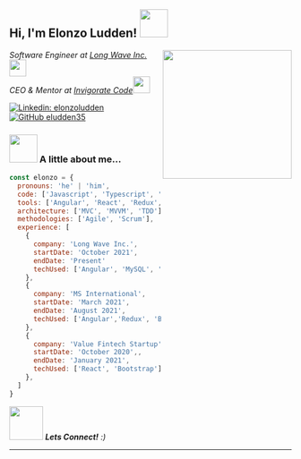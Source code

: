 <h2> Hi, I'm Elonzo Ludden! <img src="https://media.giphy.com/media/XxmK7dzlBRAYbMsRe8/giphy.gif" width="50"></h2>
<img align='right' src="https://media.giphy.com/media/iIZO5d4IfSa0nkyLju/giphy.gif" width="230">
<p><em>Software Engineer at <a href="http://www.longwaveinc.com/">Long Wave Inc.</a><img src="https://media.giphy.com/media/WUlplcMpOCEmTGBtBW/giphy.gif" width="30"></br>CEO & Mentor at <a href="https://www.invigoratecode.com/">Invigorate Code</a><img src="https://media.giphy.com/media/6RkATMjhy069yNExMd/giphy.gif" width="30"> 
</em></p>

[![Linkedin: elonzoludden](https://img.shields.io/badge/-elonzoludden-blue?style=flat-square&logo=Linkedin&logoColor=white&link=https://www.linkedin.com/in/elonzoludden/)](https://www.linkedin.com/in/elonzoludden/)
[![GitHub eludden35](https://img.shields.io/github/followers/eludden35?label=follow&style=social)](https://github.com/eludden35)


### <img src="https://media.giphy.com/media/VgCDAzcKvsR6OM0uWg/giphy.gif" width="50"> A little about me...  

```javascript
const elonzo = {
  pronouns: 'he' | 'him',
  code: ['Javascript', 'Typescript', 'HTML', 'CSS', 'SQL', 'Python'],
  tools: ['Angular', 'React', 'Redux', 'Node', 'Bootstrap', 'Material Design', 'MySQL', 'GIT', 'TFS'],
  architecture: ['MVC', 'MVVM', 'TDD'],
  methodologies: ['Agile', 'Scrum'],
  experience: [
    {
      company: 'Long Wave Inc.',
      startDate: 'October 2021',
      endDate: 'Present'
      techUsed: ['Angular', 'MySQL', 'Express', 'Redux', 'Bootstrap', 'C#', 'TFS']
    },
    {
      company: 'MS International',
      startDate: 'March 2021',
      endDate: 'August 2021',
      techUsed: ['Angular','Redux', 'Bootstrap', 'Material Design']
    },
    {
      company: 'Value Fintech Startup',
      startDate: 'October 2020',,
      endDate: 'January 2021',
      techUsed: ['React', 'Bootstrap']
    },
  ]
}
```

<img src="https://media.giphy.com/media/LnQjpWaON8nhr21vNW/giphy.gif" width="60"> <em><b>Lets Connect!</b> :)</em>

---

